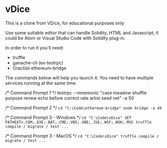 # vDice
This is a clone from VDice, for educational purposes only

Use some suitable editor that can handle Solidity, HTML and Javascript, it could be Atom or Visual Studio Code with Solidity plug-in.

In order to run it you'll need:
- truffle
- ganache-cli (ex-testrpc)
- Oraclize ethereum-bridge

The commands below will help you launch it. You need to have multiple services running at the same time.

/* Command Prompt 1 */
testrpc --mnemonic "case meadow shuffle purpose renew echo before correct rate artist seed net" -a 50

/* Command Prompt 2 */
`cd "C:\Code\ethereum-bridge"
node bridge -a 49`

/* Command Prompt 3 - Windows */
`cd "C:\Code\vDice"
SET PATHEXT=.COM;.EXE;.BAT;.CMD;.VBS;.VBE;.JSE;.WSF;.WSH;.MSC
truffle compile / migrate / test ...`

/* Command Prompt 3 - MacOS */
`cd "C:\Code\vDice"
truffle compile / migrate / test ...`

